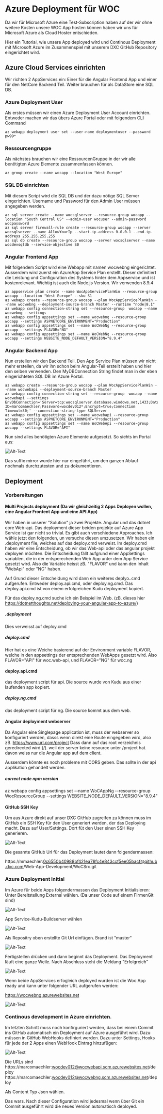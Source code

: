 # Azure Deployment für WOC

Da wir für Microsoft Azure eine Test-Subscription haben auf der wir ohne weitere Kosten unsere WOC App hosten können haben wir 
uns für Microsoft Azure als Cloud Hoster entschieden.

Hier ein Tutorial, wie unsere App deployed wird und Continous Deployment mit Microsoft Azure im Zusammenspiel mit unserem DXC
GitHub Repository eingerichtet wird.

## Azure Cloud Services einrichten

Wir richten 2 AppServices ein: Einer für die Angular Frontend App und einer für den NetCore Backend Teil. Weiter brauchen für als DataStore eine SQL DB.

### Azure Deployment User

Als erstes müssen wir einen Azure Deployment User Account einrichten. 
Entweder machen wir das übers Azure Portal oder mit folgendem CLI Command

```
az webapp deployment user set --user-name deploymentuser --password pw99*
```

### Ressourcengruppe

Als nächstes brauchen wir eine RessourcenGruppe in der wir alle benötigten Azure Elemente zusammenfassen können. 
```
az group create --name wocapp --location "West Europe"
```

### SQL DB  einrichten
Mit diesem Script wird die SQL DB und der dazu nötige SQL Server eingerichten. Username und Password für den Admin User müssen angegeben werden.
```
az sql server create --name wocsqlserver --resource-group wocapp --location "South Central US" --admin-user wocuser --admin-password wocpassword
az sql server firewall-rule create --resource-group wocapp --server wocsqlserver --name AllowYourIp --start-ip-address 0.0.0.1 --end-ip-address 255.255.255.255
az sql db create --resource-group wocapp --server wocsqlserver --name wocdevsqldb --service-objective S0
```

### Angular Frontend App

Mit folgendem Script wird eine Webapp mit namen wocwebng eingerichtet. Ausserdem wird zuerst ein AzureApp Service Plan erstellt. Dieser definitiert die Leistung und Configuration des Systems hinter dem Appservice und ist kostenrelevant.
Wichtig ist auch die Node.js Version. Wir verwenden 8.9.4

```
az appservice plan create --name WocAppServicePlanWin --resource-group wocapp --location "West Europe" --sku S1 
az webapp create --resource-group wocapp --plan WocAppServicePlanWin --name wocwebng --deployment-source-branch Master --runtime "node|8.1"
az webapp config connection-string set --resource-group  wocapp --name wocwebng --settings 
az webapp config appsettings set --name wocwebng --resource-group wocapp --settings ASPNETCORE_ENVIRONMENT="Production"
az webapp config appsettings set --name WoCWebNg --resource-group wocapp --settings FLAVOR="NG"
az webapp config appsettings set --name WoCWebNg --resource-group wocapp --settings WEBSITE_NODE_DEFAULT_VERSION="8.9.4"
```
### Angular Backend App

Nun erstellen wir den Backend Teil.  Den App Service Plan müssen wir nicht mehr erstellen, da wir ihn schon beim Angular-Teil erstellt haben und hier den selben verwenden. 
Den MyDBConnection String findet man in der eben eingerichteten SQL DB im Azure Portal.

```
az webapp create --resource-group wocapp --plan WocAppServicePlanWin --name wocwebapi --deployment-source-branch Master
az webapp config connection-string set --resource-group  wocapp --name wocwebapi --settings EnvDbConnection='Server=tcp:wocsqlserver.database.windows.net,1433;Database=wocsqldb;User ID=marcomaechler;Password=wocdev012*;Encrypt=true;Connection Timeout=30;' --connection-string-type SQLServer
az webapp config appsettings set --name wocwebapi --resource-group wocapp --settings ASPNETCORE_ENVIRONMENT="Production"
az webapp config appsettings set --name WoCWebApi --resource-group wocapp --settings FLAVOR="API"
```

Nun sind alles benötigten Azure Elemente aufgesetzt. So siehts im Portal aus:

[Bild 1]: documentationimages/azureressourcegroup.png
![Alt-Text][Bild 1]

Das suffix mirror wurde hier nur eingeführt, um den ganzen Ablauf nochmals durchzutesten und zu dokumentieren. 

## Deployment

### Vorbereitungen

#### Multi Projects deployment (Da wir gleichzeitig 2 Apps Deployen wollen, eine Angular Frontent App und eine API App)

Wir haben in unserer "Solution" ja zwei Projekte. Angular und das dotnet core Web-api.
Das deployment dieser beiden projekte auf Azure App Service ist gar nicht so trivial. Es gibt auch verschiedene Approaches.
Ich wähle jetzt den folgenden, un versuche diesen umzusetzen.
Wir haben ein .deployment file, welches auf das deploy.cmd verweist.
Im deploy.cmd haben wir eine Entscheidung, ob wir das Web-api oder das angular projekt deployen möchten.
Die Entscheidung fällt aufgrund einer AppSettings variablen, die in der entsperechenden Web App unter dem App Service gesetzt wird.
Also die Variable heisst zB. "FLAVOR" und kann den Inhalt "WebApi" oder "NG" haben.

Auf Grund dieser Entscheidung wird dann ein weiteres deplyo..cmd aufgerufen. Entweder deploy.api.cmd, oder deploy.ng.cmd.
Das deploy.api.cmd ist von einem erfolgreichen Kudu deployment kopiert.

Für das deploy.ng.cmd suche ich ein Beispiel im Web.
(zB. dieses hier https://dotnetthoughts.net/deploying-your-angular-app-to-azure/)

##### .deployment

Dies verweisst  auf deploy.cmd

##### deploy.cmd

Hier hat es eine Weiche basierend auf der Environment variable FLAVOR, welche in den appsettings der entsprechenden WebApps gesetzt wird.
Also FLAVOR="API" für woc.web-api, und FLAVOR="NG" für woc.ng

#### deploy.api.cmd

das deployment script für api. Die source wurde von Kudu aus einer laufenden app kopiert.

##### deploy.ng.cmd

das deployment script für ng. Die source kommt aus dem web.

#### Angular deployment webserver

Da Angular eine Singlepage application ist, muss der webserver so konfiguriert werden, dasss wenn direkt eine Route eingegeben wird, 
also zB. https://www.url.com/project Dass dann auf das root verzeichnis geredirected wird (/). weil der server keine resource unter /project hat. davon weiss nur die Angular app auf dem client.

Ausserdem könnte es noch probleme mit CORS geben. Das sollte in der api applikation gehandelt werden.

##### correct node npm version

az webapp config appsettings set --name WoCAppNg --resource-group WocResourceGroup --settings WEBSITE_NODE_DEFAULT_VERSION="8.9.4"

#### GitHub SSH Key

Um aus Azure direkt auf unser DXC GitHub zugreifen zu können muss im GitHub ein SSH Key für den User generiert werden, der das Deploying macht. Dazu auf User/Settings. Dort füt den User einen SSH Key generieren.

[Bild 2]: documentationimages/githubssh.png
![Alt-Text][Bild 2]

Die gesamte GitHub Url für das Deployment lautet dann folgendermassen:

https://mmaechler:0c6550b40988bf421ea78fc4e843ccf5ee05bacf@github.dxc.com/Web-App-Development/WoCSrc.git

### Azure Deployment Initial

Im Azure für beide Apps folgendermassen das Deployment Initialisieren:
Unter Bereitstellung External wählen. (Da unser Code auf einem FirmenGit sind)

[Bild 3]: documentationimages/azurecd.png
![Alt-Text][Bild 3]

App Service-Kudu-Buildserver wählen

[Bild 4]: documentationimages/azurecd2.png
![Alt-Text][Bild 4]

Als Repositry oben erstellte Git Url einfügen.
Brand ist "master"

[Bild 5]: documentationimages/azurecd3.png
![Alt-Text][Bild 5]

Fertigstellen drücken und dann beginnt das Deployment.
Das Deployment läuft eine ganze Weile. Nach Abschluss steht die Meldung "Erfolgreich"

[Bild 6]: documentationimages/azurecd4.png
![Alt-Text][Bild 6]

Wenn beide AppServices erfogleich deployed wurden ist die Woc App ready und kann unter folgender URL aufgerufen werden:

https://wocwebng.azurewebsites.net

[Bild 7]: documentationimages/wocweb.png
![Alt-Text][Bild 7]

### Continous development in Azure einrichten.

Im letzten Schritt muss noch konfirguriert werden, dass bei einem Commit ins GitHub automatisch ein Deployment auf Azure ausgeführt wird.
Dazu müssen in GitHub WebHooks definiert werden.
Dazu unter Settings, Hooks für jede der 2 Apps einen WebHook Eintrag hinzufügen:

[Bild 8]: documentationimages/githubhooks.png
![Alt-Text][Bild 8]


Die URLs sind
https://marcomaechler:wocdev012@wocwebapi.scm.azurewebsites.net/deploy
https://marcomaechler:wocdev012@wocwebng.scm.azurewebsites.net/deploy

Als Content Typ Json wählen.

Das wars.
Nach dieser Configuration wird jedesmal wenn über Git ein Commit ausgeführt wird die neues Version automatisch deployed.
